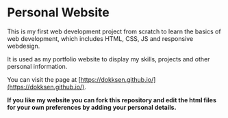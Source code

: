 # Personal Website
This is my first web development project from scratch to learn the basics of web development, which includes HTML, CSS, JS and responsive webdesign.

It is used as my portfolio website to display my skills, projects and other personal information.

You can visit the page at [https://dokksen.github.io/](https://dokksen.github.io/).



**If you like my website you can fork this repository and edit the html files for your own preferences by adding your personal details.**
